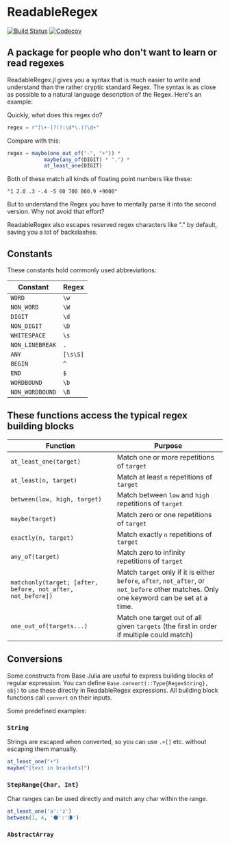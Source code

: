 # ReadableRegex

[![Build Status](https://travis-ci.com/jkrumbiegel/ReadableRegex.jl.svg?branch=master)](https://travis-ci.com/jkrumbiegel/ReadableRegex.jl)
[![Codecov](https://codecov.io/gh/jkrumbiegel/ReadableRegex.jl/branch/master/graph/badge.svg)](https://codecov.io/gh/jkrumbiegel/ReadableRegex.jl)


## A package for people who don't want to learn or read regexes

ReadableRegex.jl gives you a syntax that is much easier to write and understand
than the rather cryptic standard Regex. The syntax is as close as possible to
a natural language description of the Regex. Here's an example:

Quickly, what does this regex do?

```julia
regex = r"[\+-]?(?:\d*\.)?\d+"
```

Compare with this:

```julia
regex = maybe(one_out_of("-", "+")) *
            maybe(any_of(DIGIT) * ".") *
            at_least_one(DIGIT)
```

Both of these match all kinds of floating point numbers like these:

`"1 2.0 .3 -.4 -5 60 700 800.9 +9000"`

But to understand the Regex you have to mentally parse it into the second version.
Why not avoid that effort?

ReadableRegex also escapes reserved regex characters like "." by default, saving you a lot of backslashes.


## Constants

These constants hold commonly used abbreviations:

| Constant | Regex |
| -- | -- |
| `WORD` | `\w` |
| `NON_WORD` | `\W` |
| `DIGIT` | `\d` |
| `NON_DIGIT` | `\D` |
| `WHITESPACE` | `\s` |
| `NON_LINEBREAK` | `.` |
| `ANY` | `[\s\S]` |
| `BEGIN` | `^` |
| `END` | `$` |
| `WORDBOUND` | `\b` |
| `NON_WORDBOUND` | `\B` |

## These functions access the typical regex building blocks

| Function | Purpose |
| --- | --- |
| `at_least_one(target)` | Match one or more repetitions of `target`|
| `at_least(n, target)` | Match at least `n` repetitions of `target`|
| `between(low, high, target)` | Match between `low` and `high` repetitions of `target` |
| `maybe(target)` | Match zero or one repetitions of `target` |
| `exactly(n, target)` | Match exactly `n` repetitions of `target` |
| `any_of(target)` | Match zero to infinity repetitions of `target` |
| `matchonly(target; [after, before, not_after, not_before])` | Match `target` only if it is either `before`, `after`, `not_after`, or `not_before` other matches. Only one keyword can be set at a time. |
| `one_out_of(targets...)` | Match one target out of all given `targets` (the first in order if multiple could match)|

## Conversions

Some constructs from Base Julia are useful to express building blocks of regular expression.
You can define `Base.convert(::Type{RegexString}, obj)` to use these directly in ReadableRegex expressions.
All building block functions call `convert` on their inputs.

Some predefined examples:

### `String`

Strings are escaped when converted, so you can use `.+[]` etc. without escaping them manually.

```julia
at_least_one("+")
maybe("[text in brackets]")
```

### `StepRange{Char, Int}`

Char ranges can be used directly and match any char within the range.

```julia
at_least_one('a':'z')
between(1, 4, '🌑':'🌘')
```

### `AbstractArray`